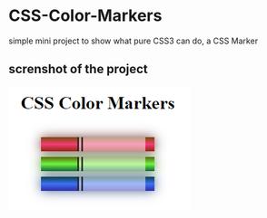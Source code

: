 # CSS-Color-Markers

simple mini project to show what pure CSS3 can do, a CSS Marker

## screnshot of the project
![image](img/screenshot.png)
